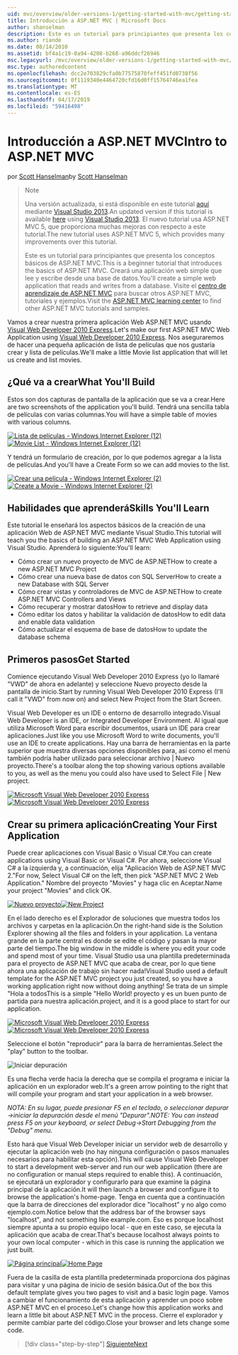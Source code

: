 ```yaml
---
uid: mvc/overview/older-versions-1/getting-started-with-mvc/getting-started-with-mvc-part1
title: Introducción a ASP.NET MVC | Microsoft Docs
author: shanselman
description: Este es un tutorial para principiantes que presenta los conceptos básicos de ASP.NET MVC. Cree una aplicación web simple que lee y escribe desde una base de datos.
ms.author: riande
ms.date: 08/14/2010
ms.assetid: bf4a1c19-0a94-4208-b268-a96ddcf26946
msc.legacyurl: /mvc/overview/older-versions-1/getting-started-with-mvc/getting-started-with-mvc-part1
msc.type: authoredcontent
ms.openlocfilehash: dcc2e703829cfa0b77575870feff451fd0738f56
ms.sourcegitcommit: 0f1119340e4464720cfd16d0ff15764746ea1fea
ms.translationtype: MT
ms.contentlocale: es-ES
ms.lasthandoff: 04/17/2019
ms.locfileid: "59416498"
---
```

# <a name="intro-to-aspnet-mvc"></a><span data-ttu-id="dc8fd-104">Introducción a ASP.NET MVC</span><span class="sxs-lookup"><span data-stu-id="dc8fd-104">Intro to ASP.NET MVC</span></span>

<span data-ttu-id="dc8fd-105">por [Scott Hanselman](https://github.com/shanselman)</span><span class="sxs-lookup"><span data-stu-id="dc8fd-105">by [Scott Hanselman](https://github.com/shanselman)</span></span>

> > [!NOTE]
> > <span data-ttu-id="dc8fd-106">Una versión actualizada, si está disponible en este tutorial [aquí](../../getting-started/introduction/getting-started.md) mediante [Visual Studio 2013](https://my.visualstudio.com/Downloads?q=visual%20studio%202013).</span><span class="sxs-lookup"><span data-stu-id="dc8fd-106">An updated version if this tutorial is available [here](../../getting-started/introduction/getting-started.md) using [Visual Studio 2013](https://my.visualstudio.com/Downloads?q=visual%20studio%202013).</span></span> <span data-ttu-id="dc8fd-107">El nuevo tutorial usa ASP.NET MVC 5, que proporciona muchas mejoras con respecto a este tutorial.</span><span class="sxs-lookup"><span data-stu-id="dc8fd-107">The new tutorial uses ASP.NET MVC 5, which provides many improvements over this tutorial.</span></span>
>
>
> <span data-ttu-id="dc8fd-108">Este es un tutorial para principiantes que presenta los conceptos básicos de ASP.NET MVC.</span><span class="sxs-lookup"><span data-stu-id="dc8fd-108">This is a beginner tutorial that introduces the basics of ASP.NET MVC.</span></span> <span data-ttu-id="dc8fd-109">Creará una aplicación web simple que lee y escribe desde una base de datos.</span><span class="sxs-lookup"><span data-stu-id="dc8fd-109">You'll create a simple web application that reads and writes from a database.</span></span> <span data-ttu-id="dc8fd-110">Visite el [centro de aprendizaje de ASP.NET MVC](../../../index.md) para buscar otros ASP.NET MVC, tutoriales y ejemplos.</span><span class="sxs-lookup"><span data-stu-id="dc8fd-110">Visit the [ASP.NET MVC learning center](../../../index.md) to find other ASP.NET MVC tutorials and samples.</span></span>


<span data-ttu-id="dc8fd-111">Vamos a crear nuestra primera aplicación Web ASP.NET MVC usando [Visual Web Developer 2010 Express](https://www.microsoft.com/express/Web/).</span><span class="sxs-lookup"><span data-stu-id="dc8fd-111">Let's make our first ASP.NET MVC Web Application using [Visual Web Developer 2010 Express](https://www.microsoft.com/express/Web/).</span></span> <span data-ttu-id="dc8fd-112">Nos aseguraremos de hacer una pequeña aplicación de lista de películas que nos gustaría crear y lista de películas.</span><span class="sxs-lookup"><span data-stu-id="dc8fd-112">We'll make a little Movie list application that will let us create and list movies.</span></span>

## <a name="what-youll-build"></a><span data-ttu-id="dc8fd-113">¿Qué va a crear</span><span class="sxs-lookup"><span data-stu-id="dc8fd-113">What You'll Build</span></span>

<span data-ttu-id="dc8fd-114">Estos son dos capturas de pantalla de la aplicación que se va a crear.</span><span class="sxs-lookup"><span data-stu-id="dc8fd-114">Here are two screenshots of the application you'll build.</span></span> <span data-ttu-id="dc8fd-115">Tendrá una sencilla tabla de películas con varias columnas.</span><span class="sxs-lookup"><span data-stu-id="dc8fd-115">You will have a simple table of movies with various columns.</span></span>

<span data-ttu-id="dc8fd-116">[![Lista de películas - Windows Internet Explorer (12)](getting-started-with-mvc-part1/_static/image2.png)](getting-started-with-mvc-part1/_static/image1.png)</span><span class="sxs-lookup"><span data-stu-id="dc8fd-116">[![Movie List - Windows Internet Explorer (12)](getting-started-with-mvc-part1/_static/image2.png)](getting-started-with-mvc-part1/_static/image1.png)</span></span>

<span data-ttu-id="dc8fd-117">Y tendrá un formulario de creación, por lo que podemos agregar a la lista de películas.</span><span class="sxs-lookup"><span data-stu-id="dc8fd-117">And you'll have a Create Form so we can add movies to the list.</span></span>

<span data-ttu-id="dc8fd-118">[![Crear una película - Windows Internet Explorer (2)](getting-started-with-mvc-part1/_static/image4.png)](getting-started-with-mvc-part1/_static/image3.png)</span><span class="sxs-lookup"><span data-stu-id="dc8fd-118">[![Create a Movie - Windows Internet Explorer (2)](getting-started-with-mvc-part1/_static/image4.png)](getting-started-with-mvc-part1/_static/image3.png)</span></span>

## <a name="skills-youll-learn"></a><span data-ttu-id="dc8fd-119">Habilidades que aprenderá</span><span class="sxs-lookup"><span data-stu-id="dc8fd-119">Skills You'll Learn</span></span>

<span data-ttu-id="dc8fd-120">Este tutorial le enseñará los aspectos básicos de la creación de una aplicación Web de ASP.NET MVC mediante Visual Studio.</span><span class="sxs-lookup"><span data-stu-id="dc8fd-120">This tutorial will teach you the basics of building an ASP.NET MVC Web Application using Visual Studio.</span></span> <span data-ttu-id="dc8fd-121">Aprenderá lo siguiente:</span><span class="sxs-lookup"><span data-stu-id="dc8fd-121">You'll learn:</span></span>

- <span data-ttu-id="dc8fd-122">Cómo crear un nuevo proyecto de MVC de ASP.NET</span><span class="sxs-lookup"><span data-stu-id="dc8fd-122">How to create a new ASP.NET MVC Project</span></span>
- <span data-ttu-id="dc8fd-123">Cómo crear una nueva base de datos con SQL Server</span><span class="sxs-lookup"><span data-stu-id="dc8fd-123">How to create a new Database with SQL Server</span></span>
- <span data-ttu-id="dc8fd-124">Cómo crear vistas y controladores de MVC de ASP.NET</span><span class="sxs-lookup"><span data-stu-id="dc8fd-124">How to create ASP.NET MVC Controllers and Views</span></span>
- <span data-ttu-id="dc8fd-125">Cómo recuperar y mostrar datos</span><span class="sxs-lookup"><span data-stu-id="dc8fd-125">How to retrieve and display data</span></span>
- <span data-ttu-id="dc8fd-126">Cómo editar los datos y habilitar la validación de datos</span><span class="sxs-lookup"><span data-stu-id="dc8fd-126">How to edit data and enable data validation</span></span>
- <span data-ttu-id="dc8fd-127">Cómo actualizar el esquema de base de datos</span><span class="sxs-lookup"><span data-stu-id="dc8fd-127">How to update the database schema</span></span>

## <a name="get-started"></a><span data-ttu-id="dc8fd-128">Primeros pasos</span><span class="sxs-lookup"><span data-stu-id="dc8fd-128">Get Started</span></span>

<span data-ttu-id="dc8fd-129">Comience ejecutando Visual Web Developer 2010 Express (yo lo llamaré "VWD" de ahora en adelante) y seleccione Nuevo proyecto desde la pantalla de inicio.</span><span class="sxs-lookup"><span data-stu-id="dc8fd-129">Start by running Visual Web Developer 2010 Express (I'll call it "VWD" from now on) and select New Project from the Start Screen.</span></span>

<span data-ttu-id="dc8fd-130">Visual Web Developer es un IDE o entorno de desarrollo integrado.</span><span class="sxs-lookup"><span data-stu-id="dc8fd-130">Visual Web Developer is an IDE, or Integrated Developer Environment.</span></span> <span data-ttu-id="dc8fd-131">Al igual que utiliza Microsoft Word para escribir documentos, usará un IDE para crear aplicaciones.</span><span class="sxs-lookup"><span data-stu-id="dc8fd-131">Just like you use Microsoft Word to write documents, you'll use an IDE to create applications.</span></span> <span data-ttu-id="dc8fd-132">Hay una barra de herramientas en la parte superior que muestra diversas opciones disponibles para, así como el menú también podría haber utilizado para seleccionar archivo | Nuevo proyecto.</span><span class="sxs-lookup"><span data-stu-id="dc8fd-132">There's a toolbar along the top showing various options available to you, as well as the menu you could also have used to Select File | New project.</span></span>

<span data-ttu-id="dc8fd-133">[![Microsoft Visual Web Developer 2010 Express](getting-started-with-mvc-part1/_static/image6.png)](getting-started-with-mvc-part1/_static/image5.png)</span><span class="sxs-lookup"><span data-stu-id="dc8fd-133">[![Microsoft Visual Web Developer 2010 Express](getting-started-with-mvc-part1/_static/image6.png)](getting-started-with-mvc-part1/_static/image5.png)</span></span>

## <a name="creating-your-first-application"></a><span data-ttu-id="dc8fd-134">Crear su primera aplicación</span><span class="sxs-lookup"><span data-stu-id="dc8fd-134">Creating Your First Application</span></span>

<span data-ttu-id="dc8fd-135">Puede crear aplicaciones con Visual Basic o Visual C#.</span><span class="sxs-lookup"><span data-stu-id="dc8fd-135">You can create applications using Visual Basic or Visual C#.</span></span> <span data-ttu-id="dc8fd-136">Por ahora, seleccione Visual C# a la izquierda y, a continuación, elija "Aplicación Web de ASP.NET MVC 2."</span><span class="sxs-lookup"><span data-stu-id="dc8fd-136">For now, Select Visual C# on the left, then pick "ASP.NET MVC 2 Web Application."</span></span> <span data-ttu-id="dc8fd-137">Nombre del proyecto "Movies" y haga clic en Aceptar.</span><span class="sxs-lookup"><span data-stu-id="dc8fd-137">Name your project "Movies" and click OK.</span></span>

<span data-ttu-id="dc8fd-138">[![Nuevo proyecto](getting-started-with-mvc-part1/_static/image8.png)](getting-started-with-mvc-part1/_static/image7.png)</span><span class="sxs-lookup"><span data-stu-id="dc8fd-138">[![New Project](getting-started-with-mvc-part1/_static/image8.png)](getting-started-with-mvc-part1/_static/image7.png)</span></span>

<span data-ttu-id="dc8fd-139">En el lado derecho es el Explorador de soluciones que muestra todos los archivos y carpetas en la aplicación.</span><span class="sxs-lookup"><span data-stu-id="dc8fd-139">On the right-hand side is the Solution Explorer showing all the files and folders in your application.</span></span> <span data-ttu-id="dc8fd-140">La ventana grande en la parte central es donde se edite el código y pasan la mayor parte del tiempo.</span><span class="sxs-lookup"><span data-stu-id="dc8fd-140">The big window in the middle is where you edit your code and spend most of your time.</span></span> <span data-ttu-id="dc8fd-141">Visual Studio usa una plantilla predeterminada para el proyecto de ASP.NET MVC que acaba de crear, por lo que tiene ahora una aplicación de trabajo sin hacer nada!</span><span class="sxs-lookup"><span data-stu-id="dc8fd-141">Visual Studio used a default template for the ASP.NET MVC project you just created, so you have a working application right now without doing anything!</span></span> <span data-ttu-id="dc8fd-142">Se trata de un simple "Hola a todos</span><span class="sxs-lookup"><span data-stu-id="dc8fd-142">This is a simple "Hello World!</span></span> <span data-ttu-id="dc8fd-143">proyecto y es un buen punto de partida para nuestra aplicación.</span><span class="sxs-lookup"><span data-stu-id="dc8fd-143">project, and it is a good place to start for our application.</span></span>

<span data-ttu-id="dc8fd-144">[![Microsoft Visual Web Developer 2010 Express](getting-started-with-mvc-part1/_static/image10.png)](getting-started-with-mvc-part1/_static/image9.png)</span><span class="sxs-lookup"><span data-stu-id="dc8fd-144">[![Microsoft Visual Web Developer 2010 Express](getting-started-with-mvc-part1/_static/image10.png)](getting-started-with-mvc-part1/_static/image9.png)</span></span>

<span data-ttu-id="dc8fd-145">Seleccione el botón "reproducir" para la barra de herramientas.</span><span class="sxs-lookup"><span data-stu-id="dc8fd-145">Select the "play" button to the toolbar.</span></span>

![Iniciar depuración](getting-started-with-mvc-part1/_static/image11.png)

<span data-ttu-id="dc8fd-147">Es una flecha verde hacia la derecha que se compila el programa e iniciar la aplicación en un explorador web.</span><span class="sxs-lookup"><span data-stu-id="dc8fd-147">It's a green arrow pointing to the right that will compile your program and start your application in a web browser.</span></span>

<span data-ttu-id="dc8fd-148">*NOTA: En su lugar, puede presionar F5 en el teclado, o seleccionar depurar -&gt;iniciar la depuración desde el menú "Depurar".*</span><span class="sxs-lookup"><span data-stu-id="dc8fd-148">*NOTE: You can instead press F5 on your keyboard, or select Debug-&gt;Start Debugging from the "Debug" menu.*</span></span>

<span data-ttu-id="dc8fd-149">Esto hará que Visual Web Developer iniciar un servidor web de desarrollo y ejecutar la aplicación web (no hay ninguna configuración o pasos manuales necesarios para habilitar esta opción).</span><span class="sxs-lookup"><span data-stu-id="dc8fd-149">This will cause Visual Web Developer to start a development web-server and run our web application (there are no configuration or manual steps required to enable this).</span></span> <span data-ttu-id="dc8fd-150">A continuación, se ejecutará un explorador y configurarlo para que examine la página principal de la aplicación.</span><span class="sxs-lookup"><span data-stu-id="dc8fd-150">It will then launch a browser and configure it to browse the application's home-page.</span></span> <span data-ttu-id="dc8fd-151">Tenga en cuenta que a continuación que la barra de direcciones del explorador dice "localhost" y no algo como ejemplo.com.</span><span class="sxs-lookup"><span data-stu-id="dc8fd-151">Notice below that the address bar of the browser says "localhost", and not something like example.com.</span></span> <span data-ttu-id="dc8fd-152">Eso es porque localhost siempre apunta a su propio equipo local - que en este caso, se ejecuta la aplicación que acaba de crear.</span><span class="sxs-lookup"><span data-stu-id="dc8fd-152">That's because localhost always points to your own local computer - which in this case is running the application we just built.</span></span>

<span data-ttu-id="dc8fd-153">[![Página principal](getting-started-with-mvc-part1/_static/image13.png)](getting-started-with-mvc-part1/_static/image12.png)</span><span class="sxs-lookup"><span data-stu-id="dc8fd-153">[![Home Page](getting-started-with-mvc-part1/_static/image13.png)](getting-started-with-mvc-part1/_static/image12.png)</span></span>

<span data-ttu-id="dc8fd-154">Fuera de la casilla de esta plantilla predeterminada proporciona dos páginas para visitar y una página de inicio de sesión básica.</span><span class="sxs-lookup"><span data-stu-id="dc8fd-154">Out of the box this default template gives you two pages to visit and a basic login page.</span></span> <span data-ttu-id="dc8fd-155">Vamos a cambiar el funcionamiento de esta aplicación y aprender un poco sobre ASP.NET MVC en el proceso.</span><span class="sxs-lookup"><span data-stu-id="dc8fd-155">Let's change how this application works and learn a little bit about ASP.NET MVC in the process.</span></span> <span data-ttu-id="dc8fd-156">Cierre el explorador y permite cambiar parte del código.</span><span class="sxs-lookup"><span data-stu-id="dc8fd-156">Close your browser and lets change some code.</span></span>

> [!div class="step-by-step"]
> [<span data-ttu-id="dc8fd-157">Siguiente</span><span class="sxs-lookup"><span data-stu-id="dc8fd-157">Next</span></span>](getting-started-with-mvc-part2.md)
